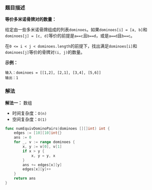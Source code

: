 ### 题目描述

**等价多米诺骨牌对的数量：**

给定由一些多米诺骨牌组成的列表`dominoes`。如果`dominoes[i] = [a, b]`和`dominoes[j] = [c, d]`等价的前提是`a==c`且`b==d`，或是`a==d`且`b==c`。

在`0 <= i < j < dominoes.length`的前提下，找出满足`dominoes[i]`和`dominoes[j]`等价的骨牌对`(i, j)`的数量。

**示例：**

```shell
输入：dominoes = [[1,2], [2,1], [3,4], [5,6]]
输出：1
```

### 解法

**解法一：** 数组

- 时间复杂度：`O(n)`
- 空间复杂度：`O(1)`

```go
func numEquivDominoPairs(dominoes [][]int) int {
	edges := [10][10]int{}
    ans := 0
	for _, v := range dominoes {
		x, y := v[0], v[1]
		if x > y {
			x, y = y, x
		}
        ans += edges[x][y]
		edges[x][y]++
	}
	return ans
}
```